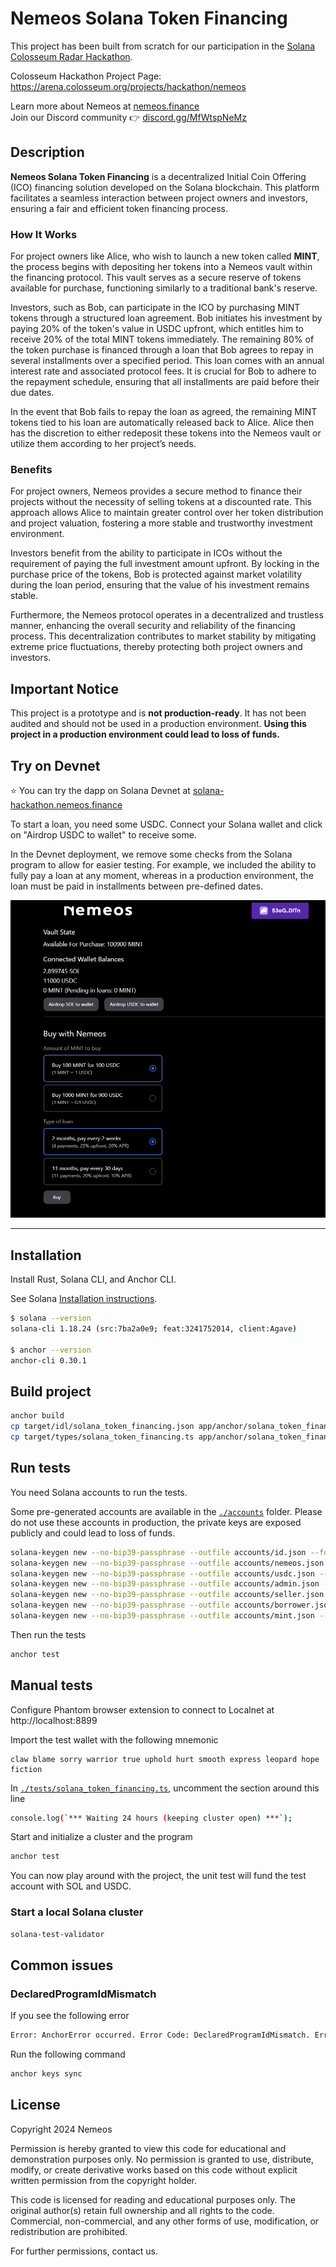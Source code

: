 # Nemeos Solana Token Financing

This project has been built from scratch for our participation in the [Solana Colosseum Radar Hackathon](https://www.colosseum.org/radar).

Colosseum Hackathon Project Page: https://arena.colosseum.org/projects/hackathon/nemeos

Learn more about Nemeos at [nemeos.finance](https://nemeos.finance)  
Join our Discord community 👉 [discord.gg/MfWtspNeMz](https://discord.gg/MfWtspNeMz)

## Description

**Nemeos Solana Token Financing** is a decentralized Initial Coin Offering (ICO) financing solution developed on the Solana blockchain. This platform facilitates a seamless interaction between project owners and investors, ensuring a fair and efficient token financing process.

### How It Works

For project owners like Alice, who wish to launch a new token called **MINT**, the process begins with depositing her tokens into a Nemeos vault within the financing protocol. This vault serves as a secure reserve of tokens available for purchase, functioning similarly to a traditional bank's reserve.

Investors, such as Bob, can participate in the ICO by purchasing MINT tokens through a structured loan agreement. Bob initiates his investment by paying 20% of the token's value in USDC upfront, which entitles him to receive 20% of the total MINT tokens immediately. The remaining 80% of the token purchase is financed through a loan that Bob agrees to repay in several installments over a specified period. This loan comes with an annual interest rate and associated protocol fees. It is crucial for Bob to adhere to the repayment schedule, ensuring that all installments are paid before their due dates.

In the event that Bob fails to repay the loan as agreed, the remaining MINT tokens tied to his loan are automatically released back to Alice. Alice then has the discretion to either redeposit these tokens into the Nemeos vault or utilize them according to her project’s needs.

### Benefits

For project owners, Nemeos provides a secure method to finance their projects without the necessity of selling tokens at a discounted rate. This approach allows Alice to maintain greater control over her token distribution and project valuation, fostering a more stable and trustworthy investment environment.

Investors benefit from the ability to participate in ICOs without the requirement of paying the full investment amount upfront. By locking in the purchase price of the tokens, Bob is protected against market volatility during the loan period, ensuring that the value of his investment remains stable.

Furthermore, the Nemeos protocol operates in a decentralized and trustless manner, enhancing the overall security and reliability of the financing process. This decentralization contributes to market stability by mitigating extreme price fluctuations, thereby protecting both project owners and investors.

## Important Notice

This project is a prototype and is **not production-ready**. It has not been audited and should not be used in a production environment. **Using this project in a production environment could lead to loss of funds.**

## Try on Devnet

⭐ You can try the dapp on Solana Devnet at [solana-hackathon.nemeos.finance](https://solana-hackathon.nemeos.finance)

To start a loan, you need some USDC. Connect your Solana wallet and click on "Airdrop USDC to wallet" to receive some.

In the Devnet deployment, we remove some checks from the Solana program to allow for easier testing. For example, we included the ability to fully pay a loan at any moment, whereas in a production environment, the loan must be paid in installments between pre-defined dates.

![Dapp screenshot](./screenshot.webp)

---

## Installation

Install Rust, Solana CLI, and Anchor CLI.

See Solana [Installation instructions](https://solana.com/docs/intro/installation).

```bash
$ solana --version
solana-cli 1.18.24 (src:7ba2a0e9; feat:3241752014, client:Agave)

$ anchor --version
anchor-cli 0.30.1
```

## Build project

```bash
anchor build
cp target/idl/solana_token_financing.json app/anchor/solana_token_financing.json
cp target/types/solana_token_financing.ts app/anchor/solana_token_financing.ts
```

## Run tests

You need Solana accounts to run the tests.

Some pre-generated accounts are available in the [`./accounts`](./accounts) folder. Please do not use these accounts in production, the private keys are exposed publicly and could lead to loss of funds.

```bash
solana-keygen new --no-bip39-passphrase --outfile accounts/id.json --force
solana-keygen new --no-bip39-passphrase --outfile accounts/nemeos.json --force
solana-keygen new --no-bip39-passphrase --outfile accounts/usdc.json --force
solana-keygen new --no-bip39-passphrase --outfile accounts/admin.json --force
solana-keygen new --no-bip39-passphrase --outfile accounts/seller.json --force
solana-keygen new --no-bip39-passphrase --outfile accounts/borrower.json --force
solana-keygen new --no-bip39-passphrase --outfile accounts/mint.json --force
```

Then run the tests

```bash
anchor test
```

## Manual tests

Configure Phantom browser extension to connect to Localnet at http://localhost:8899

Import the test wallet with the following mnemonic

```
claw blame sorry warrior true uphold hurt smooth express leopard hope fiction
```

In [`./tests/solana_token_financing.ts`](./tests/solana_token_financing.ts), uncomment the section around this line

```bash
console.log(`*** Waiting 24 hours (keeping cluster open) ***`);
```

Start and initialize a cluster and the program

```bash
anchor test
```

You can now play around with the project, the unit test will fund the test account with SOL and USDC.

### Start a local Solana cluster

```bash
solana-test-validator
```

## Common issues

### DeclaredProgramIdMismatch

If you see the following error

```bash
Error: AnchorError occurred. Error Code: DeclaredProgramIdMismatch. Error Number: 4100. Error Message: The declared program id does not match the actual program id.
```

Run the following command

```bash
anchor keys sync
```

## License

Copyright 2024 Nemeos

Permission is hereby granted to view this code for educational and demonstration purposes only. No permission is granted to use, distribute, modify, or create derivative works based on this code without explicit written permission from the copyright holder.

This code is licensed for reading and educational purposes only. The original author(s) retain full ownership and all rights to the code. Commercial, non-commercial, and any other forms of use, modification, or redistribution are prohibited.

For further permissions, contact us.
